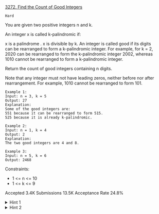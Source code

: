 [3272. Find the Count of Good Integers](https://leetcode.com/problems/find-the-count-of-good-integers/)

`Hard`

You are given two positive integers n and k.

An integer x is called k-palindromic if:

x is a 
palindrome
.
x is divisible by k.
An integer is called good if its digits can be rearranged to form a k-palindromic integer. For example, for k = 2, 2020 can be rearranged to form the k-palindromic integer 2002, whereas 1010 cannot be rearranged to form a k-palindromic integer.

Return the count of good integers containing n digits.

Note that any integer must not have leading zeros, neither before nor after rearrangement. For example, 1010 cannot be rearranged to form 101.

```
Example 1:
Input: n = 3, k = 5
Output: 27
Explanation:
Some of the good integers are:
551 because it can be rearranged to form 515.
525 because it is already k-palindromic.

Example 2:
Input: n = 1, k = 4
Output: 2
Explanation:
The two good integers are 4 and 8.

Example 3:
Input: n = 5, k = 6
Output: 2468
```

Constraints:

- 1 <= n <= 10
- 1 <= k <= 9

Accepted
3.4K
Submissions
13.5K
Acceptance Rate
24.8%

<details>
<summary>Hint 1</summary>

How to generate all K-palindromic strings of length n? Do we need to go through all n digits?

</details>
<details>
<summary>Hint 2</summary>

Use permutations to calculate the number of possible rearrangements.

</details>